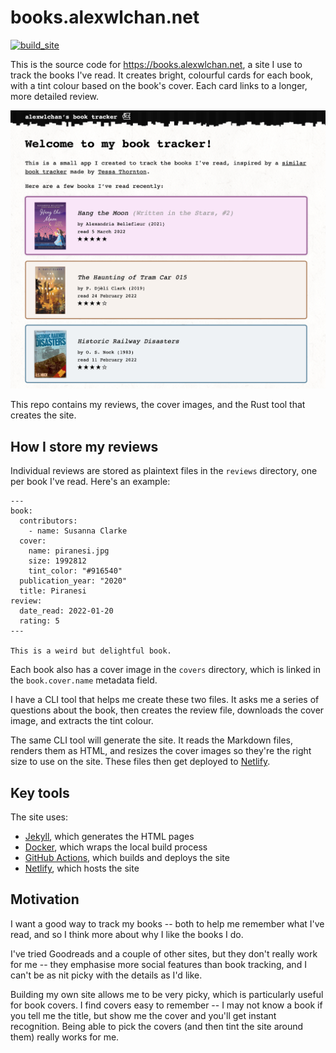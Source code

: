 # books.alexwlchan.net

[![build_site](https://github.com/alexwlchan/books.alexwlchan.net/actions/workflows/build_site.yml/badge.svg?branch=main)](https://github.com/alexwlchan/books.alexwlchan.net/actions/workflows/build_site.yml)

This is the source code for <https://books.alexwlchan.net>, a site I use to track the books I've read.
It creates bright, colourful cards for each book, with a tint colour based on the book's cover.
Each card links to a longer, more detailed review.

![A screenshot of the homepage, which has a brief introductory paragraph and a list of three recent books.](books_screenshot.png)

This repo contains my reviews, the cover images, and the Rust tool that creates the site.



## How I store my reviews

Individual reviews are stored as plaintext files in the `reviews` directory, one per book I've read.
Here's an example:

```
---
book:
  contributors:
    - name: Susanna Clarke
  cover:
    name: piranesi.jpg
    size: 1992812
    tint_color: "#916540"
  publication_year: "2020"
  title: Piranesi
review:
  date_read: 2022-01-20
  rating: 5
---

This is a weird but delightful book.
```

Each book also has a cover image in the `covers` directory, which is linked in the `book.cover.name` metadata field.

I have a CLI tool that helps me create these two files.
It asks me a series of questions about the book, then creates the review file, downloads the cover image, and extracts the tint colour.

The same CLI tool will generate the site.
It reads the Markdown files, renders them as HTML, and resizes the cover images so they're the right size to use on the site.
These files then get deployed to [Netlify].

[Netlify]: https://www.netlify.com/



## Key tools

The site uses:

*   [Jekyll][jekyll], which generates the HTML pages
*   [Docker][docker], which wraps the local build process
*   [GitHub Actions][github_actions], which builds and deploys the site
*   [Netlify], which hosts the site

[jekyll]: https://jekyllrb.com/
[docker]: https://www.docker.com/
[github_actions]: https://github.com/features/actions
[Netlify]: https://www.netlify.com



## Motivation

I want a good way to track my books -- both to help me remember what I've read, and so I think more about why I like the books I do.

I've tried Goodreads and a couple of other sites, but they don't really work for me -- they emphasise more social features than book tracking, and I can't be as nit picky with the details as I'd like.

Building my own site allows me to be very picky, which is particularly useful for book covers.
I find covers easy to remember -- I may not know a book if you tell me the title, but show me the cover and you'll get instant recognition.
Being able to pick the covers (and then tint the site around them) really works for me.
